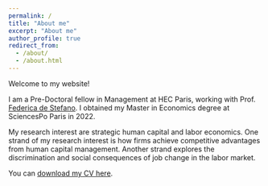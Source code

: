 ```yaml
---
permalink: /
title: "About me"
excerpt: "About me"
author_profile: true
redirect_from: 
  - /about/
  - /about.html
---
```


Welcome to my website!

I am a Pre-Doctoral fellow in Management at HEC Paris, working with Prof. [Federica de Stefano]("https://www.hec.edu/en/faculty-research/faculty-directory/faculty-member/destefano-federica"). I obtained my Master in Economics degree at SciencesPo Paris in 2022. 

My research interest are strategic human capital and labor economics. One strand of my research interest is how firms achieve competitive advantages from human capital management. Another strand explores the discrimination and social consequences of job change in the labor market.

You can [download my CV here](http://academicpages.github.io/files/CV_XingjianZhang.pdf). 
